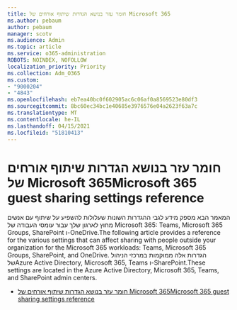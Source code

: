 ```yaml
---
title: חומר עזר בנושא הגדרות שיתוף אורחים של Microsoft 365
ms.author: pebaum
author: pebaum
manager: scotv
ms.audience: Admin
ms.topic: article
ms.service: o365-administration
ROBOTS: NOINDEX, NOFOLLOW
localization_priority: Priority
ms.collection: Adm_O365
ms.custom:
- "9000204"
- "4843"
ms.openlocfilehash: eb7ea40bc0f602905ac6c06af0a8569523e80df3
ms.sourcegitcommit: 8bc60ec34bc1e40685e3976576e04a2623f63a7c
ms.translationtype: MT
ms.contentlocale: he-IL
ms.lasthandoff: 04/15/2021
ms.locfileid: "51810413"
---
```

# <a name="microsoft-365-guest-sharing-settings-reference"></a><span data-ttu-id="52412-102">חומר עזר בנושא הגדרות שיתוף אורחים של Microsoft 365</span><span class="sxs-lookup"><span data-stu-id="52412-102">Microsoft 365 guest sharing settings reference</span></span>

<span data-ttu-id="52412-103">המאמר הבא מספק מידע לגבי ההגדרות השונות שעלולות להשפיע על שיתוף עם אנשים מחוץ לארגון שלך עבור עומסי העבודה של Microsoft 365: Teams, Microsoft 365 Groups, SharePoint ו-OneDrive.</span><span class="sxs-lookup"><span data-stu-id="52412-103">The following article provides a reference for the various settings that can affect sharing with people outside your organization for the Microsoft 365 workloads: Teams, Microsoft 365 Groups, SharePoint, and OneDrive.</span></span> <span data-ttu-id="52412-104">הגדרות אלה ממוקמות במרכזי הניהול שלAzure Active Directory, Microsoft 365, Teams ו-SharePoint.</span><span class="sxs-lookup"><span data-stu-id="52412-104">These settings are located in the Azure Active Directory, Microsoft 365, Teams, and SharePoint admin centers.</span></span>

- [<span data-ttu-id="52412-105">חומר עזר בנושא הגדרות שיתוף אורחים של Microsoft 365</span><span class="sxs-lookup"><span data-stu-id="52412-105">Microsoft 365 guest sharing settings reference</span></span>](https://docs.microsoft.com/microsoft-365/solutions/microsoft-365-guest-settings?view=o365-worldwide)

